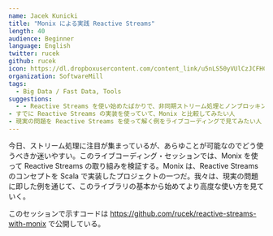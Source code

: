 ```yaml
---
name: Jacek Kunicki
title: "Monix による実践 Reactive Streams"
length: 40
audience: Beginner
language: English
twitter: rucek
github: rucek
icon: https://dl.dropboxusercontent.com/content_link/u5nLS50yVUlCzJCFHCaU18m7vcwBLAQAS4a7IHymGaOQjT5H55z3e8uUSKdRn2Ad/file
organization: SoftwareMill
tags:
  - Big Data / Fast Data, Tools
suggestions:
  - - Reactive Streams を使い始めたばかりで、非同期ストリーム処理とノンブロッキング・バックプレッシャーのコンセプトを理解したい人
- すでに Reactive Streams の実装を使っていて、Monix と比較してみたい人
- 現実の問題を Reactive Streams を使って解く例をライブコーディングで見てみたい人
---
```

今日、ストリーム処理に注目が集まっているが、あらゆことが可能なのでどう使うべきか迷いやすい。このライブコーディング・セッションでは、Monix を使って Reactive Streams の取り組みを検証する。Monix は、Reactive Streams のコンセプトを Scala で実装したプロジェクトの一つだ。我々は、現実の問題に即した例を通じて、このライブラリの基本から始めてより高度な使い方を見ていく。

このセッションで示すコードは https://github.com/rucek/reactive-streams-with-monix で公開している。
